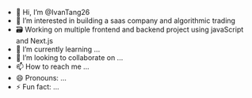 - 👋 Hi, I’m @IvanTang26
- 👀 I’m interested in building a saas company and algorithmic trading
- 🗃️ Working on multiple frontend and backend project using javaScript and Next.js
- 🌱 I’m currently learning ...
- 💞️ I’m looking to collaborate on ...
- 📫 How to reach me ...
- 😄 Pronouns: ...
- ⚡ Fun fact: ...

<!---
IvanTang26/IvanTang26 is a ✨ special ✨ repository because its `README.md` (this file) appears on your GitHub profile.
You can click the Preview link to take a look at your changes.
--->
